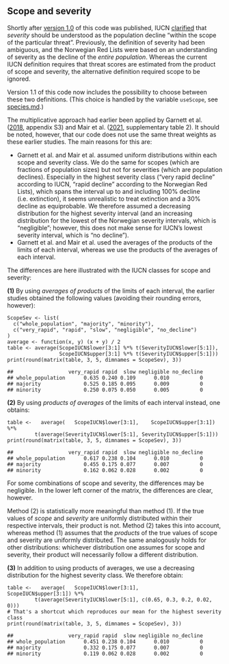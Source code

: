 ## Scope and severity

Shortly after [version 1.0](http://dx.doi.org/10.5281/zenodo.7930001) of
this code was published, IUCN 
[clarified](https://www.iucnredlist.org/resources/threat-classification-scheme)
that *severity* should be understood as the population decline “within
the scope of the particular threat”. Previously, the definition of
severity had been ambiguous, and the Norwegian Red Lists were based on
an understanding of severity as the decline of the *entire population*.
Whereas the current IUCN definition requires that threat scores are
estimated from the product of scope and severity, the alternative
definition required scope to be ignored.

Version 1.1 of this code now includes the possibility to choose between
these two definitions. (This choice is handled by the variable
`useScope`, see [species.md](species.md).)

The multiplicative approach had earlier been applied by Garnett et al. 
([2018](http://dx.doi.org/10.1111/cobi.13220), appendix S3) and Mair et
al. ([2021](http://dx.doi.org/10.1038/s41559-021-01432-0), supplementary
table 2). It should be noted, however, that our code does not use the
same threat weights as these earlier studies. The main reasons for this
are:

-   Garnett et al. and Mair et al. assumed uniform distributions within
    each scope and severity class. We do the same for scopes (which are
    fractions of population sizes) but not for severities (which are
    population declines). Especially in the highest severity class
    (“very rapid decline” according to IUCN, “rapid decline” according
    to the Norwegian Red Lists), which spans the interval up to and
    including 100% decline (i.e. extinction), it seems unrealistic to
    treat extinction and a 30% decline as equiprobable. We therefore
    assumed a decreasing distribution for the highest severity interval
    (and an increasing distribution for the lowest of the Norwegian
    severity intervals, which is “negligible”; however, this does not
    make sense for IUCN’s lowest severity interval, which is “no
    decline”).
-   Garnett et al. and Mair et al. used the averages of the products of
    the limits of each interval, whereas we use the products of the
    averages of each interval.

The differences are here illustrated with the IUCN classes for scope and
severity:

**(1)** By using *averages of products* of the limits of each interval,
the earlier studies obtained the following values (avoiding their
rounding errors, however):

    ScopeSev <- list(
      c("whole_population", "majority", "minority"),
      c("very_rapid", "rapid", "slow", "negligible", "no_decline")
    )
    average <- function(x, y) (x + y) / 2
    table <- average(ScopeIUCN$lower[3:1] %*% t(SeverityIUCN$lower[5:1]),
                     ScopeIUCN$upper[3:1] %*% t(SeverityIUCN$upper[5:1]))
    print(round(matrix(table, 3, 5, dimnames = ScopeSev), 3))

    ##                  very_rapid rapid  slow negligible no_decline
    ## whole_population      0.635 0.240 0.109      0.010          0
    ## majority              0.525 0.185 0.095      0.009          0
    ## minority              0.250 0.075 0.050      0.005          0

**(2)** By using *products of averages* of the limits of each interval
instead, one obtains:

    table <-   average(   ScopeIUCN$lower[3:1],    ScopeIUCN$upper[3:1]) %*%
             t(average(SeverityIUCN$lower[5:1], SeverityIUCN$upper[5:1]))
    print(round(matrix(table, 3, 5, dimnames = ScopeSev), 3))

    ##                  very_rapid rapid  slow negligible no_decline
    ## whole_population      0.617 0.238 0.104      0.010          0
    ## majority              0.455 0.175 0.077      0.007          0
    ## minority              0.162 0.062 0.028      0.002          0

For some combinations of scope and severity, the differences may be
negligible. In the lower left corner of the matrix, the differences are
clear, however.

Method (2) is statistically more meaningful than method (1). If the true
values of *scope* and *severity* are uniformly distributed within their
respective intervals, their product is not. Method (2) takes this into
account, whereas method (1) assumes that the *products* of the true
values of scope and severity are uniformly distributed. The same
analogously holds for other distributions: whichever distribution one
assumes for scope and severity, their product will necessarily follow a
different distribution.

**(3)** In addition to using products of averages, we use a decreasing
distribution for the highest severity class. We therefore obtain:

    table <-   average(   ScopeIUCN$lower[3:1],       ScopeIUCN$upper[3:1]) %*%
             t(average(SeverityIUCN$lower[5:1], c(0.65, 0.3, 0.2, 0.02, 0)))
    # That's a shortcut which reproduces our mean for the highest severity class
    print(round(matrix(table, 3, 5, dimnames = ScopeSev), 3))

    ##                  very_rapid rapid  slow negligible no_decline
    ## whole_population      0.451 0.238 0.104      0.010          0
    ## majority              0.332 0.175 0.077      0.007          0
    ## minority              0.119 0.062 0.028      0.002          0
